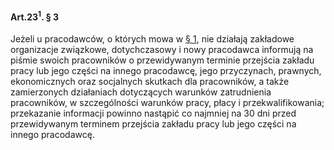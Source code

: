 #### Art.23<sup>1</sup>. § 3

Jeżeli u pracodawców, o których mowa w [§ 1](./art_23_1-1.md), nie działają zakładowe organizacje związkowe, dotychczasowy i nowy pracodawca informują na piśmie swoich pracowników o przewidywanym terminie przejścia zakładu pracy lub jego części na innego pracodawcę, jego przyczynach, prawnych, ekonomicznych oraz socjalnych skutkach dla pracowników, a także zamierzonych działaniach dotyczących warunków zatrudnienia pracowników, w szczególności warunków pracy, płacy i przekwalifikowania; przekazanie informacji powinno nastąpić co najmniej na 30 dni przed przewidywanym terminem przejścia zakładu pracy lub jego części na innego pracodawcę.

